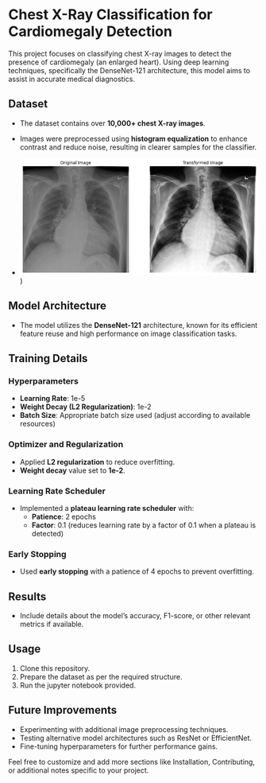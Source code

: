 # Chest X-Ray Classification for Cardiomegaly Detection

This project focuses on classifying chest X-ray images to detect the presence of cardiomegaly (an enlarged heart). Using deep learning techniques, specifically the DenseNet-121 architecture, this model aims to assist in accurate medical diagnostics.

## Dataset

- The dataset contains over **10,000+ chest X-ray images**.
- Images were preprocessed using **histogram equalization** to enhance contrast and reduce noise, resulting in clearer samples for the classifier.

- ![Chest X-Ray Example](images/output.png))

## Model Architecture

- The model utilizes the **DenseNet-121** architecture, known for its efficient feature reuse and high performance on image classification tasks.

## Training Details

### Hyperparameters

- **Learning Rate**: 1e-5
- **Weight Decay (L2 Regularization)**: 1e-2
- **Batch Size**: Appropriate batch size used (adjust according to available resources)

### Optimizer and Regularization

- Applied **L2 regularization** to reduce overfitting.
- **Weight decay** value set to **1e-2**.

### Learning Rate Scheduler

- Implemented a **plateau learning rate scheduler** with:
  - **Patience**: 2 epochs
  - **Factor**: 0.1 (reduces learning rate by a factor of 0.1 when a plateau is detected)

### Early Stopping

- Used **early stopping** with a patience of 4 epochs to prevent overfitting.

## Results

- Include details about the model’s accuracy, F1-score, or other relevant metrics if available.

## Usage

1. Clone this repository.
2. Prepare the dataset as per the required structure.
3. Run the jupyter notebook provided.

## Future Improvements

- Experimenting with additional image preprocessing techniques.
- Testing alternative model architectures such as ResNet or EfficientNet.
- Fine-tuning hyperparameters for further performance gains.


Feel free to customize and add more sections like Installation, Contributing, or additional notes specific to your project.

